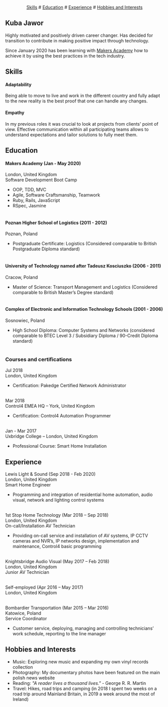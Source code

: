 <p align="center">
<a href="#skills">Skills</a> #
<a href="#education">Education</a> #
<a href="#experience">Experience</a> #
<a href="#hobbies-and-interests">Hobbies and Interests</a>
</p>

## Kuba Jawor

Highly motivated and positively driven career changer. Has decided for transition to contribute in making positive impact through technology.

Since January 2020 has been learning with [Makers Academy](https://makers.tech) how to achieve it by using the best practices in the tech industry.

## Skills

#### Adaptability
Being able to move to live and work in the different country and fully adapt to the new reality is the best proof that one can handle any changes.

#### Empathy
In my previous roles it was crucial to look at projects from clients' point of view. Effective communication within all participating teams allows to understand expectations and tailor solutions to fully meet them.

## Education

#### Makers Academy (Jan - May 2020)
London, United Kingdom</br>
Software Development Boot Camp

- OOP, TDD, MVC
- Agile, Software Craftsmanship, Teamwork
- Ruby, Rails, JavaScript
- RSpec, Jasmine </br></br>

#### Poznan Higher School of Logistics (2011 - 2012)</br>
Poznan, Poland
- Postgraduate Certificate: Logistics
(Considered comparable to British Postgraduate Diploma standard)</br></br>

#### University of Technology named after Tadeusz Kosciuszko (2006 - 2011)</br>
Cracow, Poland
- Master of Science: Transport Management and Logistics
(Considered comparable to British Master’s Degree standard)</br></br>

#### Complex of Electronic and Information Technology Schools (2001 - 2006)</br>
Sosnowiec, Poland
- High School Diploma: Computer Systems and Networks
(considered comparable to BTEC Level 3 / Subsidiary Diploma / 90-Credit Diploma standard)</br></br>

### Courses and certifications

Jul 2018</br>
London, United Kingdom
- Certification: Pakedge Certified Network Administrator</br></br>

Mar 2018</br>
Control4 EMEA HQ – York, United Kingdom
- Certification: Control4 Automation Programmer</br></br>

Jan - Mar 2017</br>
Uxbridge College – London, United Kingdom
- Professional Course: Smart Home Installation

## Experience

Lewis Light & Sound (Sep 2018 - Feb 2020)</br>
London, United Kingdom</br>
Smart Home Engineer
- Programming and integration of residential home automation, audio visual, network and lighting control systems</br></br>

1st Stop Home Technology (Mar 2018 – Sep 2018)</br>
London, United Kingdom</br>
On-call/Installation AV Technician
- Providing on-call service and installation of AV systems, IP CCTV cameras and NVR’s, IP networks design, implementation and maintenance, Control4 basic programming</br></br>

Knightsbridge Audio Visual (May 2017 – Feb 2018)</br>
London, United Kingdom</br>
Junior AV Technician</br></br>


Self-employed (Apr 2016 – May 2017)</br>
London, United Kingdom</br></br>

Bombardier Transportation (Mar 2015 – Mar 2016)</br>
Katowice, Poland</br>
Service Coordinator
- Customer service, deploying, managing and controlling technicians’ work schedule, reporting to the line manager

## Hobbies and Interests

- Music: Exploring new music and expanding my own vinyl records collection
- Photography: My documentary photos have been featured on the main polish news website
- Reading: *"A reader lives a thousand lives."* - George R. R. Martin
- Travel: Hikes, road trips and camping (in 2018 I spent two weeks on a road trip around Mainland Britain, in 2019 a week around the most of Ireland)
